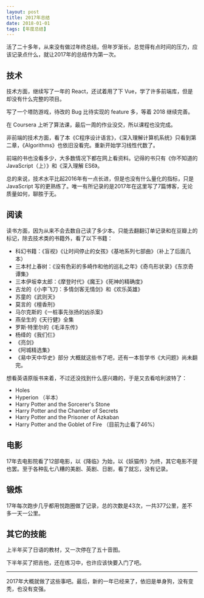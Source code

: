 ```yaml
---
layout: post
title: 2017年总结
date: 2018-01-01
tags: [年度总结]
---
```


活了二十多年，从来没有做过年终总结，但年岁渐长，总觉得有点时间的压力，应该记录点什么，就让2017年的总结作为第一次。

<!-- more -->

## 技术

技术方面，继续写了一年的 React，还试着用了下 Vue，学了许多前端库，但是却没有什么完整的项目。

写了一个塔防游戏，待改的 Bug 比待实现的 feature 多，等着 2018 继续完善。

在 Coursera 上听了算法课，最后一周的作业没交，所以课程也没完成。

非前端的技术方面，看了本《C程序设计语言》，《深入理解计算机系统》只看到第二章，《Algorithms》也依旧没看完。重新开始学习线性代数了。

前端的书也没看多少，大多数情况下都在网上看资料。记得的书只有《你不知道的 JavaScript（上）》和《深入理解 ES6》。

总的来说，技术水平比起2016年有一点长进，但是也没有什么量化的指标，只是 JavaScript 写的更熟练了。唯一有所记录的是2017年在这里写了7篇博客，无论质量如何，聊胜于无。

## 阅读

读书方面，因为从来不会去数自己读了多少本。只能去翻翻订单记录和在豆瓣上的标记，除去技术类的书籍外，看了以下书籍：
- 科幻书籍：《盲视》《让时间停止的女孩》《基地系列七部曲》（补上了后面几本）
- 三本村上春树：《没有色彩的多崎作和他的巡礼之年》《奇鸟形状录》《东京奇谭集》
- 三本伊坂幸太郎：《摩登时代》《魔王》《死神的精确度》
- 古龙的《小李飞刀：多情剑客无情剑》和《欢乐英雄》
- 苏童的《武则天》
- 莫言的《檀香刑》
- 马尔克斯的《一桩事先张扬的凶杀案》
- 燕垒生的《天行健》全集
- 罗斯·特里尔的《毛泽东传》
- 杨绛的《我们仨》
- 《亮剑》
- 《阿城精选集》
- 《易中天中华史》部分
大概就这些书了吧，还有一本哲学书《大问题》尚未翻完。

想看英语原版书来着，不过还没找到什么感兴趣的，于是又去看哈利波特了：
- Holes
- Hyperion （半本）
- Harry Potter and the Sorcerer's Stone
- Harry Potter and the Chamber of Secrets
- Harry Potter and the Prisoner of Azkaban
- Harry Potter and the Goblet of Fire （目前为止看了46%）

## 电影

17年去电影院看了12部电影，以《降临》为始，以《妖猫传》为终，其它电影不提也罢。至于各种乱七八糟的美剧、英剧、日剧，看了就忘，没有记录。

## 锻炼

17年每次跑步几乎都用悦跑圈做了记录，总的次数是43次，一共377公里，差不多一天一公里。


## 其它的技能

上半年买了日语的教材，又一次停在了五十音图。

下半年买了把吉他，还在练习中，也许应该快要入门了吧。

---

2017年大概就做了这些事吧。最后，新的一年已经来了，依旧是单身狗，没有变秃，也没有变强。
